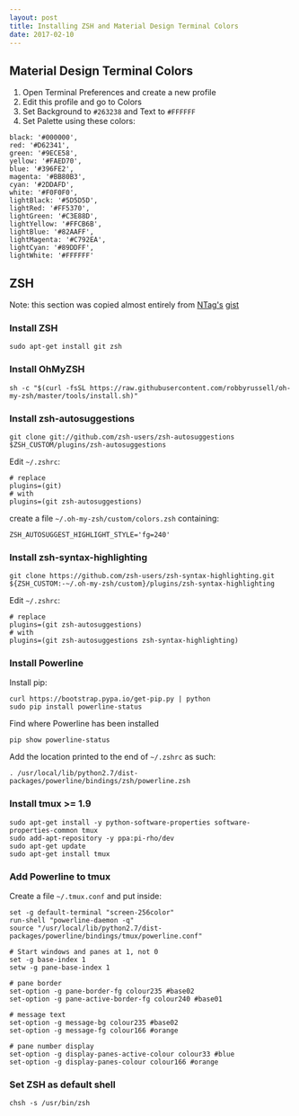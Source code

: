 ```yaml
---    
layout: post
title: Installing ZSH and Material Design Terminal Colors
date: 2017-02-10
---
```


## Material Design Terminal Colors

1. Open Terminal Preferences and create a new profile
2. Edit this profile and go to Colors
3. Set Background to `#263238` and Text to `#FFFFFF`
4. Set Palette using these colors: 

```
black: '#000000',
red: '#D62341',
green: '#9ECE58',
yellow: '#FAED70',
blue: '#396FE2',
magenta: '#BB80B3',
cyan: '#2DDAFD',
white: '#F0F0F0',
lightBlack: '#5D5D5D',
lightRed: '#FF5370',
lightGreen: '#C3E88D',
lightYellow: '#FFCB6B',
lightBlue: '#82AAFF',
lightMagenta: '#C792EA',
lightCyan: '#89DDFF',
lightWhite: '#FFFFFF'
```

## ZSH

Note: this section was copied almost entirely from [NTag's](https://github.com/NTag) [gist](https://gist.github.com/NTag/39a27aea87aeabe54c09)


### Install ZSH

```
sudo apt-get install git zsh
```

### Install OhMyZSH

```
sh -c "$(curl -fsSL https://raw.githubusercontent.com/robbyrussell/oh-my-zsh/master/tools/install.sh)"
```

### Install zsh-autosuggestions

```
git clone git://github.com/zsh-users/zsh-autosuggestions $ZSH_CUSTOM/plugins/zsh-autosuggestions
```

Edit `~/.zshrc`:

```
# replace
plugins=(git)
# with 
plugins=(git zsh-autosuggestions)
```

create a file `~/.oh-my-zsh/custom/colors.zsh` containing:

```
ZSH_AUTOSUGGEST_HIGHLIGHT_STYLE='fg=240'
```

### Install zsh-syntax-highlighting

```
git clone https://github.com/zsh-users/zsh-syntax-highlighting.git ${ZSH_CUSTOM:-~/.oh-my-zsh/custom}/plugins/zsh-syntax-highlighting
```

Edit `~/.zshrc`:

```
# replace
plugins=(git zsh-autosuggestions)
# with 
plugins=(git zsh-autosuggestions zsh-syntax-highlighting)
```

### Install Powerline

Install pip:

```
curl https://bootstrap.pypa.io/get-pip.py | python
sudo pip install powerline-status
```
Find where Powerline has been installed

```
pip show powerline-status
```

Add the location printed to the end of `~/.zshrc` as such:

```
. /usr/local/lib/python2.7/dist-packages/powerline/bindings/zsh/powerline.zsh
```

### Install tmux >= 1.9

```
sudo apt-get install -y python-software-properties software-properties-common tmux
sudo add-apt-repository -y ppa:pi-rho/dev
sudo apt-get update
sudo apt-get install tmux
```

### Add Powerline to tmux

Create a file `~/.tmux.conf` and put inside:  

```
set -g default-terminal "screen-256color"
run-shell "powerline-daemon -q"
source "/usr/local/lib/python2.7/dist-packages/powerline/bindings/tmux/powerline.conf"

# Start windows and panes at 1, not 0
set -g base-index 1
setw -g pane-base-index 1

# pane border
set-option -g pane-border-fg colour235 #base02
set-option -g pane-active-border-fg colour240 #base01

# message text
set-option -g message-bg colour235 #base02
set-option -g message-fg colour166 #orange

# pane number display
set-option -g display-panes-active-colour colour33 #blue
set-option -g display-panes-colour colour166 #orange
```

### Set ZSH as default shell

```
chsh -s /usr/bin/zsh
```